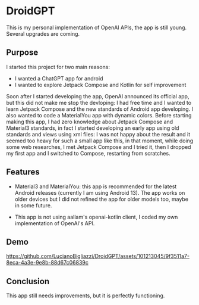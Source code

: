 # DroidGPT
This is my personal implementation of OpenAI APIs, the app is still young. Several upgrades are coming.

## Purpose
I started this project for two main reasons:
- I wanted a ChatGPT app for android
- I wanted to explore Jetpack Compose and Kotlin for self improvement


Soon after I started developing the app, OpenAI announced its official app, but this did not make me stop the devloping: I had free time and I wanted to learn Jetpack Compose and the new standards of Android app developing. I also wanted to code a MaterialYou app with dynamic colors.
Before starting making this app, I had zero knowledge about Jetpack Compose and Material3 standards, in fact I started developing an early app using old standards and views using xml files: I was not happy about the result and it seemed too heavy for such a small app like this, in that
moment, while doing some web researches, I met Jetpack Compose and I tried it, then I dropped my first app and I switched to Compose, restarting from scratches.

## Features
- Material3 and MaterialYou: this app is recommended for the latest Android releases (currently I am using Android 13). The app works on older devices but I did not refined the app for older models too, maybe in some future.


- This app is not using aallam's openai-kotlin client, I coded my own implementation of OpenAI's API.

## Demo
https://github.com/LucianoBigliazzi/DroidGPT/assets/101213045/9f3511a7-8eca-4a3e-9e8b-88d67c06839c


## Conclusion
This app still needs improvements, but it is perfectly functioning.
